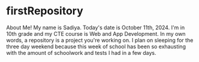 # firstRepository
About Me!
My name is Sadiya.
Today's date is October 11th, 2024.
I'm in 10th grade and my CTE course is Web and App Development.
In my own words, a repository is a project you're working on.
I plan on sleeping for the three day weekend because this week of school has been so exhausting with the amount of schoolwork and tests I had in a few days.
